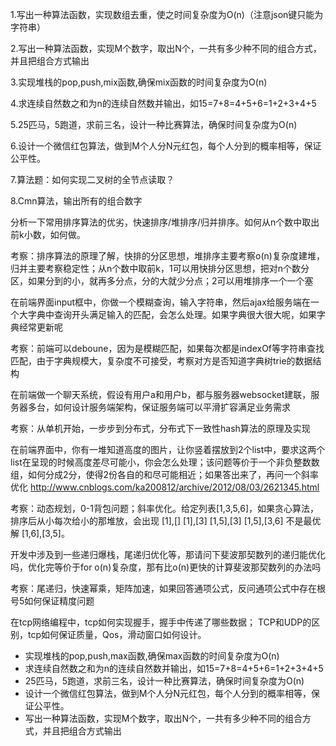 1.写出一种算法函数，实现数组去重，使之时间复杂度为O(n)（注意json键只能为字符串）

2.写出一种算法函数，实现M个数字，取出N个，一共有多少种不同的组合方式，并且把组合方式输出

3.实现堆栈的pop,push,mix函数,确保mix函数的时间复杂度为O(n)

4.求连续自然数之和为n的连续自然数并输出，如15=7+8=4+5+6=1+2+3+4+5

5.25匹马，5跑道，求前三名，设计一种比赛算法，确保时间复杂度为O(n)

6.设计一个微信红包算法，做到M个人分N元红包，每个人分到的概率相等，保证公平性。

7.算法题：如何实现二叉树的全节点读取？

8.Cmn算法，输出所有的组合数字

分析一下常用排序算法的优劣，快速排序/堆排序/归并排序。如何从n个数中取出前k小数，如何做。

考察：排序算法的原理了解，快排的分区思想，堆排序主要考察o(n)复杂度建堆，归并主要考察稳定性；从n个数中取前k，1可以用快排分区思想，把对n个数分区，如果分到的小，就再多分点，分的大就少分点；2可以用堆排序一个一个塞

在前端界面input框中，你做一个模糊查询，输入字符串，然后ajax给服务端在一个大字典中查询开头满足输入的匹配，会怎么处理。如果字典很大很大呢，如果字典经常更新呢

考察：前端可以deboune，因为是模糊匹配，如果每次都是indexOf等字符串查找匹配，由于字典规模大，复杂度不可接受，考察对方是否知道字典树trie的数据结构

在前端做一个聊天系统，假设有用户a和用户b，都与服务器websocket建联，服务器多台，如何设计服务端架构，保证服务端可以平滑扩容满足业务需求

考察：从单机开始，一步步到分布式，分布式下一致性hash算法的原理及实现

在前端界面中，你有一堆知道高度的图片，让你竖着摆放到2个list中，要求这两个list在呈现的时候高度差尽可能小，你会怎么处理；该问题等价于一个非负整数数组，如何分成2分，使得2份各自的和尽可能相近；如果答出来了，再问一个斜率优化 http://www.cnblogs.com/ka200812/archive/2012/08/03/2621345.html

考察：动态规划，0-1背包问题；斜率优化。给定列表[1,3,5,6]，如果贪心算法，排序后从小每次给小的那堆放，会出现
[1],[]
[1],[3]
[1,5],[3]
[1,5],[3,6]
不是最优解 [1,6],[3,5]。

开发中涉及到一些递归爆栈，尾递归优化等，那请问下斐波那契数列的递归能优化吗，优化完等价于for o(n)复杂度，那有比o(n)更快的计算斐波那契数列的办法吗

考察：尾递归，快速幂乘，矩阵加速，如果回答通项公式，反问通项公式中存在根号5如何保证精度问题

在tcp网络编程中，tcp如何实现握手，握手中传递了哪些数据； TCP和UDP的区别，tcp如何保证质量，Qos，滑动窗口如何设计。




- 实现堆栈的pop,push,max函数,确保max函数的时间复杂度为O(n)
- 求连续自然数之和为n的连续自然数并输出，如15=7+8=4+5+6=1+2+3+4+5
- 25匹马，5跑道，求前三名，设计一种比赛算法，确保时间复杂度为O(n)
- 设计一个微信红包算法，做到M个人分N元红包，每个人分到的概率相等，保证公平性。
- 写出一种算法函数，实现M个数字，取出N个，一共有多少种不同的组合方式，并且把组合方式输出
